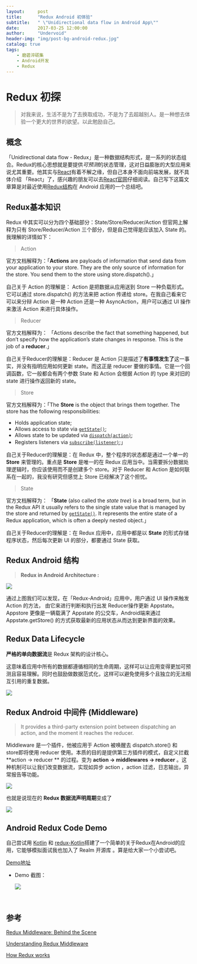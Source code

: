 ```yaml
---
layout:     post
title:      "Redux Android 初体验"
subtitle:   " \"Unidirectional data flow in Android App\""
date:       2017-03-25 12:00:00
author:     "Undervoid"
header-img: "img/post-bg-android-redux.jpg"
catalog: true
tags:
    - 磨砻淬砺集
    - Android开发
    - Redux
---
```


# Redux 初探

>对我来说，生活不是为了去换取成功，不是为了去超越别人。是一种想去体验一个更大的世界的欲望。以此勉励自己。

## 概念

「Unidirectional data flow - Redux」是一种数据结构形式，是一系列的状态组合。Redux的核心思想就是要提供*可预测*的状态管理，这对日益膨胀的大型应用来说尤其重要。他其实与[React](https://facebook.github.io/react/)有着不解之缘，但自己本身不面向前端发展，就不具体介绍 「React」了，感兴趣的朋友可以去[React官网](https://facebook.github.io/react/)仔细阅读。自己写下这篇文章算是对最近使用[Redux结构](http://redux.js.org/)在 Android 应用的一个总结吧。

## Redux基本知识

Redux 中其实可以分为四个基础部分：State/Store/Reducer/Action 但官网上解释为只有 Store/Reducer/Action 三个部分，但是自己觉得是应该加入 State 的。我理解的详情如下：

> Action 

官方文档解释为：「**Actions** are payloads of information that send data from your application to your store. They are the only source of information for the store. You send them to the store using store.dispatch().」

自己关于 Action 的理解是： Action 是把数据从应用送到 Store 一种负载形式。它可以通过 store.dispatch() 的方法来把 action 传递给 store。在我自己看来它可以来分辩 Action 是一种 Action 还是一种 AsyncAction，用户可以通过 UI 操作来激活 Action 来进行具体操作。

> Reducer

官方文档解释为： 「Actions describe the fact that something happened, but don’t specify how the application’s state changes in response. This is the job of a **reducer**.」

自己关于Reducer的理解是：Reducer 是 Action 只是描述了**有事情发生了**这一事实，并没有指明应用如何更新 state。而这正是 reducer 要做的事情。它是一个回调函数，它一般都会有两个参数 State 和 Action 会根据 Action 的 type 来对旧的 state 进行操作返回新的 state。

> Store

官方文档解释为：「The **Store** is the object that brings them together. The store has the following responsibilities:

- Holds application state;
- Allows access to state via [`getState()`](http://redux.js.org/docs/api/Store.html#getState);
- Allows state to be updated via [`dispatch(action)`](http://redux.js.org/docs/api/Store.html#dispatch);
- Registers listeners via [`subscribe(listener)`](http://redux.js.org/docs/api/Store.html#subscribe);」

自己关于Reducer的理解是：在 Redux 中，整个程序的状态都是通过一个单一的 **Store** 来管理的。重点是 **Store** 是唯一的在 Redux 应用当中。当需要拆分数据处理逻辑时，你应该使用而不是创建多个 store。对于 Reducer 和 Action 是如何联系在一起的，我没有研究但感觉上 Store 已经解决了这个担忧。

> State

官方文档解释为： 「**State** (also called the *state tree*) is a broad term, but in the Redux API it usually refers to the single state value that is managed by the store and returned by [`getState()`](http://redux.js.org/docs/api/Store.html#getState). It represents the entire state of a Redux application, which is often a deeply nested object.」

自己关于Reducer的理解是：在 Redux 应用中，应用中都是以 **State** 的形式存储程序状态，然后每次更新 UI 的部分，都要通过 State 获取。

## Redux Android 结构

> **Redux in Android Architecture :**

![](https://s3.eu-central-1.amazonaws.com/undervoidfall/blog/redux_android.jpg)

通过上图我们可以发现，在「Redux-Android」应用中，用户通过 UI 操作来触发 Action 的方法， 由它来进行判断和执行出发 Reducer操作更新 Appstate。 Appstore 更像是一辆载满了 Appstate 的公交车，Android端来通过 Appstate.getStore() 的方式获取最新的应用状态从而达到更新界面的效果。

## Redux Data Lifecycle

**严格的单向数据流**是 Redux 架构的设计核心。

这意味着应用中所有的数据都遵循相同的生命周期，这样可以让应用变得更加可预测且容易理解。同时也鼓励做数据范式化，这样可以避免使用多个且独立的无法相互引用的重复数据。

![](https://s3.eu-central-1.amazonaws.com/undervoidfall/blog/redux_data_lifecycle_simple.png)





## Redux Android 中间件 (Middleware) 

> It provides a third-party extension point between dispatching an action, and the moment it reaches the reducer.

Middleware 是一个插件，他被应用于 Action 被唤醒去 dispatch.store() 和 store即将使用 reducer 使用。本质的目的是提供第三方插件的模式，自定义拦截 **action -> reducer ** 的过程。变为 **action -> middlewares -> reducer** 。这种机制可以让我们改变数据流，实现如异步 action ，action 过滤，日志输出，异常报告等功能。

![](https://s3.eu-central-1.amazonaws.com/undervoidfall/blog/redux-middleware.png)

 

也就是说现在的 **Redux 数据流声明周期**变成了

![](https://s3.eu-central-1.amazonaws.com/undervoidfall/blog/redux_data_lifecycle_complex.png)



## Android Redux Code Demo

自己尝试用 [Kotlin](!https://kotlinlang.org/) 和 [redux-Kotlin](!https://github.com/pardom/redux-kotlin)搭建了一个简单的关于Redux在Android的应用，它能够模拟面试我也加入了 Realm 开源库 。算是给大家一个小尝试吧。

[Demo地址](!https://github.com/underwindfall/kotlin_redux_interview)

* Demo 截图：

  ![](https://s3.eu-central-1.amazonaws.com/undervoidfall/blog/demo2.png)

  ​



## 参考

[Understanding Redux Middleware]: https://medium.com/@meagle/understanding-87566abcfb7a#.r7x2ierw5	"Understanding Redux Middleware"
[How Redux works]: http://arqex.com/1087/using-redux-devtools-without-redux	"How Redux works"

[Redux Middleware: Behind the Scene](http://briantroncone.com/?p=529)

[Understanding Redux Middleware](https://medium.com/@meagle/understanding-87566abcfb7a#.r7x2ierw5)

[How Redux works](http://arqex.com/1087/using-redux-devtools-without-redux)

